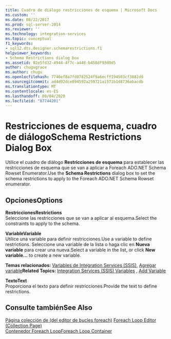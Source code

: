 ```yaml
---
title: Cuadro de diálogo restricciones de esquema | Microsoft Docs
ms.custom: ''
ms.date: 08/22/2017
ms.prod: sql-server-2014
ms.reviewer: ''
ms.technology: integration-services
ms.topic: conceptual
f1_keywords:
- sql12.dts.designer.schemarestrictions.f1
helpviewer_keywords:
- Schema Restrictions dialog box
ms.assetid: 92e5fd32-4944-4f7c-a448-b458df93d0d5
author: chugugrace
ms.author: chugu
ms.openlocfilehash: 7746ef8a7fd0782524f9a6ecff194503cf3882d9
ms.sourcegitcommit: ad4d92dce894592a259721a1571b1d8736abacdb
ms.translationtype: MT
ms.contentlocale: es-ES
ms.lasthandoff: 08/04/2020
ms.locfileid: "87744201"
---
```

# <a name="schema-restrictions-dialog-box"></a><span data-ttu-id="a7d36-102">Restricciones de esquema, cuadro de diálogo</span><span class="sxs-lookup"><span data-stu-id="a7d36-102">Schema Restrictions Dialog Box</span></span>
  <span data-ttu-id="a7d36-103">Utilice el cuadro de diálogo **Restricciones de esquema** para establecer las restricciones de esquema que se van a aplicar a Foreach ADO.NET Schema Rowset Enumerator.</span><span class="sxs-lookup"><span data-stu-id="a7d36-103">Use the **Schema Restrictions** dialog box to set the schema restrictions to apply to the Foreach ADO.NET Schema Rowset enumerator.</span></span>  
  
## <a name="options"></a><span data-ttu-id="a7d36-104">Opciones</span><span class="sxs-lookup"><span data-stu-id="a7d36-104">Options</span></span>  
 <span data-ttu-id="a7d36-105">**Restricciones**</span><span class="sxs-lookup"><span data-stu-id="a7d36-105">**Restrictions**</span></span>  
 <span data-ttu-id="a7d36-106">Seleccione las restricciones que se van a aplicar al esquema.</span><span class="sxs-lookup"><span data-stu-id="a7d36-106">Select the constraints to apply to the schema.</span></span>  
  
 <span data-ttu-id="a7d36-107">**Variable**</span><span class="sxs-lookup"><span data-stu-id="a7d36-107">**Variable**</span></span>  
 <span data-ttu-id="a7d36-108">Utilice una variable para definir restricciones.</span><span class="sxs-lookup"><span data-stu-id="a7d36-108">Use a variable to define restrictions.</span></span> <span data-ttu-id="a7d36-109">Seleccione una variable de la lista o haga clic en **Nueva variable** para crear una nueva.</span><span class="sxs-lookup"><span data-stu-id="a7d36-109">Select a variable in the list, or click **New variable...** to create a new variable.</span></span>  
  
 <span data-ttu-id="a7d36-110">**Temas relacionados:** [Variables de Integration Services &#40;SSIS&#41;](integration-services-ssis-variables.md), [Agregar variable](../../2014/integration-services/add-variable.md)</span><span class="sxs-lookup"><span data-stu-id="a7d36-110">**Related Topics:** [Integration Services &#40;SSIS&#41; Variables](integration-services-ssis-variables.md) , [Add Variable](../../2014/integration-services/add-variable.md)</span></span>  
  
 <span data-ttu-id="a7d36-111">**Texto**</span><span class="sxs-lookup"><span data-stu-id="a7d36-111">**Text**</span></span>  
 <span data-ttu-id="a7d36-112">Proporciona el texto para definir restricciones.</span><span class="sxs-lookup"><span data-stu-id="a7d36-112">Provide the text to define restrictions.</span></span>  
  
## <a name="see-also"></a><span data-ttu-id="a7d36-113">Consulte también</span><span class="sxs-lookup"><span data-stu-id="a7d36-113">See Also</span></span>  
 <span data-ttu-id="a7d36-114">[Página colección de &#40;del editor de bucles foreach&#41;](../../2014/integration-services/foreach-loop-editor-collection-page.md) </span><span class="sxs-lookup"><span data-stu-id="a7d36-114">[Foreach Loop Editor &#40;Collection Page&#41;](../../2014/integration-services/foreach-loop-editor-collection-page.md) </span></span>  
 [<span data-ttu-id="a7d36-115">Contenedor Foreach Loop</span><span class="sxs-lookup"><span data-stu-id="a7d36-115">Foreach Loop Container</span></span>](control-flow/foreach-loop-container.md)  
  
  

